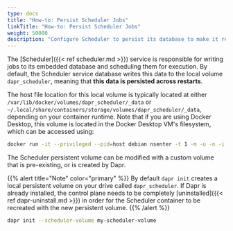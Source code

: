 ```yaml
---
type: docs
title: "How-to: Persist Scheduler Jobs"
linkTitle: "How-to: Persist Scheduler Jobs"
weight: 50000
description: "Configure Scheduler to persist its database to make it resilient to restarts"
---
```


The [Scheduler]({{< ref scheduler.md >}}) service is responsible for writing jobs to its embedded database and scheduling them for execution.
By default, the Scheduler service database writes this data to the local volume `dapr_scheduler`, meaning that **this data is persisted across restarts**.

The host file location for this local volume is typically located at either `/var/lib/docker/volumes/dapr_scheduler/_data` or `~/.local/share/containers/storage/volumes/dapr_scheduler/_data`, depending on your container runtime.
Note that if you are using Docker Desktop, this volume is located in the Docker Desktop VM's filesystem, which can be accessed using:

```bash
docker run -it --privileged --pid=host debian nsenter -t 1 -m -u -n -i sh
```

The Scheduler persistent volume can be modified with a custom volume that is pre-existing, or is created by Dapr.

{{% alert title="Note" color="primary" %}}
By default `dapr init` creates a local persistent volume on your drive called `dapr_scheduler`. If Dapr is already installed, the control plane needs to be completely [uninstalled]({{< ref dapr-uninstall.md >}}) in order for the Scheduler container to be recreated with the new persistent volume.
{{% /alert %}}

```bash
dapr init --scheduler-volume my-scheduler-volume
```
